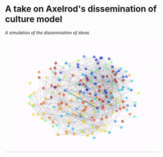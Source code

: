 # A take on Axelrod's dissemination of culture model

<i> A simulation of the dissemination of ideas </i>

![Animation of dissemination](/figs/animation.gif)
